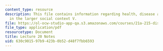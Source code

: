 ```yaml
---
content_type: resource
description: This file contains information regarding health, disease and healing
  in the larger social context V.
file: https://ol-ocw-studio-app-qa.s3.amazonaws.com/courses/21a-215-disease-and-health-culture-society-and-ethics-spring-2012/630c901597b9423b0b52d48f7fbb6593_MIT21A_215S12_lecture_20.pdf
file_type: application/pdf
resourcetype: Document
title: Lecture 20 Notes
uid: 630c9015-97b9-423b-0b52-d48f7fbb6593
---
```

